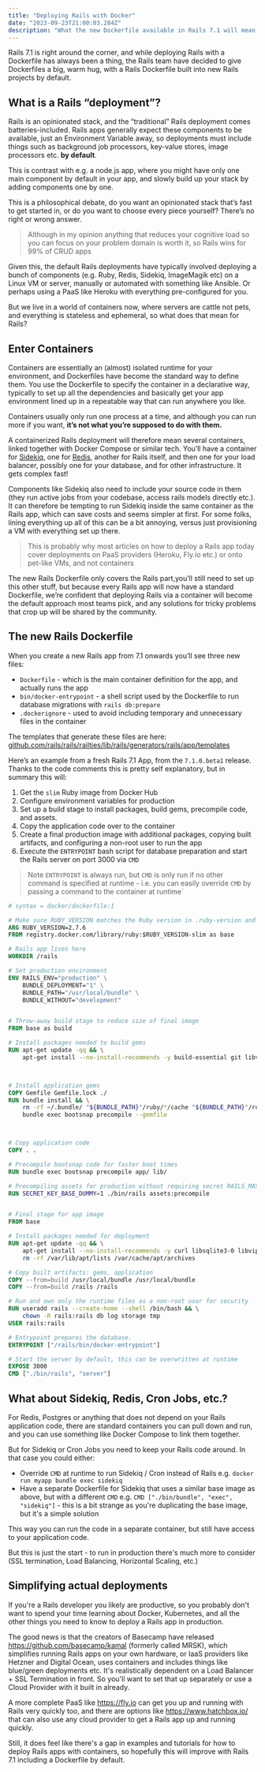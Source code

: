 ```yaml
---
title: "Deploying Rails with Docker"
date: "2023-09-23T21:00:03.284Z"
description: "What the new Dockerfile available in Rails 7.1 will mean for Rails deployments"
---
```


Rails 7.1 is right around the corner, and while deploying Rails with a Dockerfile has always been a thing, the Rails team have decided to give Dockerfiles a big, warm hug, with a Rails Dockerfile built into new Rails projects by default.

## What is a Rails “deployment”?

Rails is an opinionated stack, and the “traditional” Rails deployment comes batteries-included. Rails apps generally expect these components to be available, just an Environment Variable away, so deployments must include things such as background job processors, key-value stores, image processors etc. **by default**.

This is contrast with e.g. a node.js app, where you might have only one main component by default in your app, and slowly build up your stack by adding components one by one.

This is a philosophical debate, do you want an opinionated stack that’s fast to get started in, or do you want to choose every piece yourself? There’s no right or wrong answer.

> Although in my opinion anything that reduces your cognitive load so you can focus on your problem domain is worth it, so Rails wins for 99% of CRUD apps

Given this, the default Rails deployments have typically involved deploying a bunch of components (e.g. Ruby, Redis, Sidekiq, ImageMagik etc) on a Linux VM or server, manually or automated with something like Ansible. Or perhaps using a PaaS like Heroku with everything pre-configured for you.

But we live in a world of containers now, where servers are cattle not pets, and everything is stateless and ephemeral, so what does that mean for Rails?

## Enter Containers

Containers are essentially an (almost) isolated runtime for your environment, and Dockerfiles have become the standard way to define them. You use the Dockerfile to specify the container in a declarative way, typically to set up all the dependencies and basically get your app environment lined up in a repeatable way that can run anywhere you like.

Containers usually only run one process at a time, and although you can run more if you want, **it’s not what you’re supposed to do with them.**

A containerized Rails deployment will therefore mean several containers, linked together with Docker Compose or similar tech. You’ll have a container for [Sidekiq](https://github.com/sidekiq/sidekiq), one for [Redis](https://redis.io/), another for Rails itself, and then one for your load balancer, possibly one for your database, and for other infrastructure. It gets complex fast!

Components like Sidekiq also need to include your source code in them (they run active jobs from your codebase, access rails models directly etc.). It can therefore be tempting to run Sidekiq inside the same container as the Rails app, which can save costs and seems simpler at first. For some folks, lining everything up all of this can be a bit annoying, versus just provisioning a VM with everything set up there. 

> This is probably why most articles on how to deploy a Rails app today cover deployments on PaaS providers (Heroku, Fly.io etc.) or onto pet-like VMs, and not containers

The new Rails Dockerfile only covers the Rails part,you’ll still need to set up this other stuff, but because every Rails app will now have a standard Dockerfile, we’re confident that deploying Rails via a container will become the default approach most teams pick, and any solutions for tricky problems that crop up will be shared by the community.

## The new Rails Dockerfile

When you create a new Rails app from 7.1 onwards you’ll see three new files:

- `Dockerfile` - which is the main container definition for the app, and actually runs the app
- `bin/docker-entrypoint` - a shell script used by the Dockerfile to run database migrations with `rails db:prepare`
- ``.dockerignore`` - used to avoid including temporary and unnecessary files in the container

The templates that generate these files are here: [github.com/rails/rails/railties/lib/rails/generators/rails/app/templates](https://github.com/rails/rails/tree/ef6c3fb4bf43119385ad0dd04b42eb5cd0d9fb93/railties/lib/rails/generators/rails/app/templates)

Here’s an example from a fresh Rails 7.1 App, from the `7.1.0.beta1` release. Thanks to the code comments this is pretty self explanatory, but in summary this will: 

1. Get the `slim` Ruby image from Docker Hub
2. Configure environment variables for production
3. Set up a build stage to install packages, build gems, precompile code, and assets.
4. Copy the application code over to the container
4. Create a final production image with additional packages, copying built artifacts, and configuring a non-root user to run the app
5. Execute the `ENTRYPOINT` bash script for database preparation and start the Rails server on port 3000 via `CMD`

> Note `ENTRYPOINT` is always run, but `CMD` is only run if no other command is specified at runtime - i.e. you can easily override `CMD` by passing a command to the container at runtime`

```dockerfile
# syntax = docker/dockerfile:1

# Make sure RUBY_VERSION matches the Ruby version in .ruby-version and Gemfile
ARG RUBY_VERSION=2.7.6
FROM registry.docker.com/library/ruby:$RUBY_VERSION-slim as base

# Rails app lives here
WORKDIR /rails

# Set production environment
ENV RAILS_ENV="production" \
    BUNDLE_DEPLOYMENT="1" \
    BUNDLE_PATH="/usr/local/bundle" \
    BUNDLE_WITHOUT="development"


# Throw-away build stage to reduce size of final image
FROM base as build

# Install packages needed to build gems
RUN apt-get update -qq && \
    apt-get install --no-install-recommends -y build-essential git libvips pkg-config



# Install application gems
COPY Gemfile Gemfile.lock ./
RUN bundle install && \
    rm -rf ~/.bundle/ "${BUNDLE_PATH}"/ruby/*/cache "${BUNDLE_PATH}"/ruby/*/bundler/gems/*/.git && \
    bundle exec bootsnap precompile --gemfile



# Copy application code
COPY . .

# Precompile bootsnap code for faster boot times
RUN bundle exec bootsnap precompile app/ lib/

# Precompiling assets for production without requiring secret RAILS_MASTER_KEY
RUN SECRET_KEY_BASE_DUMMY=1 ./bin/rails assets:precompile


# Final stage for app image
FROM base

# Install packages needed for deployment
RUN apt-get update -qq && \
    apt-get install --no-install-recommends -y curl libsqlite3-0 libvips && \
    rm -rf /var/lib/apt/lists /var/cache/apt/archives

# Copy built artifacts: gems, application
COPY --from=build /usr/local/bundle /usr/local/bundle
COPY --from=build /rails /rails

# Run and own only the runtime files as a non-root user for security
RUN useradd rails --create-home --shell /bin/bash && \
    chown -R rails:rails db log storage tmp
USER rails:rails

# Entrypoint prepares the database.
ENTRYPOINT ["/rails/bin/docker-entrypoint"]

# Start the server by default, this can be overwritten at runtime
EXPOSE 3000
CMD ["./bin/rails", "server"]
```

## What about Sidekiq, Redis, Cron Jobs, etc.?

For Redis, Postgres or anything that does not depend on your Rails application code, there are standard containers you can pull down and run, and you can use something like Docker Compose to link them together.

But for Sidekiq or Cron Jobs you need to keep your Rails code around. In that case you could either:

- Override `CMD` at runtime to run Sidekiq / Cron instead of Rails e.g. `docker run myapp bundle exec sidekiq`
- Have a separate Dockerfile for Sidekiq that uses a similar base image as above, but with a different `CMD` e.g. `CMD ["./bin/bundle", "exec", "sidekiq"]` - this is a bit strange as you're duplicating the base image, but it's a simple solution

This way you can run the code in a separate container, but still have access to your application code.

But this is just the start - to run in production there's much more to consider (SSL termination, Load Balancing, Horizontal Scaling, etc.)

## Simplifying actual deployments

If you're a Rails developer you likely are productive, so you probably don't want to spend your time learning about Docker, Kubernetes, and all the other things you need to know to deploy a Rails app in production.

The good news is that the creators of Basecamp have released https://github.com/basecamp/kamal (formerly called MRSK), which  simplifies running Rails apps on your own hardware, or IaaS providers like Hetzner and Digital Ocean, uses containers and includes things like blue/green deployments etc. It's realistically dependent on a Load Balancer + SSL Termination in front. So you'll want to set that up separately or use a Cloud Provider with it built in already.

A more complete PaaS like https://fly.io can get you up and running with Rails very quickly too, and there are options like https://www.hatchbox.io/ that can also use any cloud provider to get a Rails app up and running quickly.

Still, it does feel like there's a gap in examples and tutorials for how to deploy Rails apps with containers, so hopefully this will improve with Rails 7.1 including a Dockerfile by default.